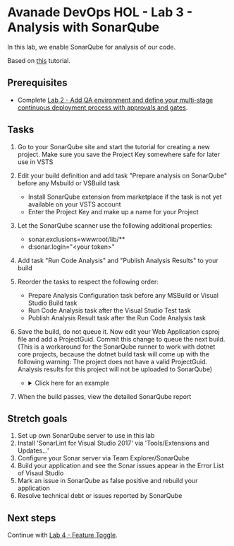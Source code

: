 # Avanade DevOps HOL - Lab 3 - Analysis with SonarQube

In this lab, we enable SonarQube for analysis of our code.

Based on [this](https://docs.sonarqube.org/display/SCAN/Analyzing+with+SonarQube+Extension+for+VSTS-TFS) tutorial.

## Prerequisites

- Complete [Lab 2 - Add QA environment and define your multi-stage continuous deployment process with approvals and gates](lab-2-multi-stage-deployments.md).

## Tasks

1. Go to your SonarQube site and start the tutorial for creating a new project. Make sure you save the Project Key somewhere safe for later use in VSTS

1. Edit your build definition and add task "Prepare analysis on SonarQube" before any Msbuild or VSBuild task
   - Install SonarQube extension from marketplace if the task is not yet available on your VSTS account
   - Enter the Project Key and make up a name for your Project

1. Let the SonarQube scanner use the following additional properties:
   - sonar.exclusions=wwwroot/lib/**
   - d:sonar.login="\<your token\>"

1. Add task "Run Code Analysis" and "Publish Analysis Results" to your build

1. Reorder the tasks to respect the following order:
   - Prepare Analysis Configuration task before any MSBuild or Visual Studio Build task
   - Run Code Analysis task after the Visual Studio Test task
   - Publish Analysis Result task after the Run Code Analysis task

1. Save the build, do not queue it. Now edit your Web Application csproj file and add a ProjectGuid. Commit this change to queue the next build. (This is a workaround for the SonarQube runner to work with dotnet core projects, because the dotnet build task will come up with the following warning: The project does not have a valid ProjectGuid. Analysis results for this project will not be uploaded to SonarQube)
   - <details><summary>Click here for an example</summary>

        ```xml
        <PropertyGroup>
            <TargetFramework>netcoreapp2.0</TargetFramework>
            <ProjectGuid>c1182fc3-8c56-4d10-b550-965843e9e9b4</ProjectGuid>
        </PropertyGroup>
        ```
     </details>

1. When the build passes, view the detailed SonarQube report

## Stretch goals

1. Set up own SonarQube server to use in this lab
2. Install 'SonarLint for Visual Studio 2017' via 'Tools/Extensions and Updates...'
3. Configure your Sonar server via Team Explorer/SonarQube
4. Build your application and see the Sonar issues appear in the Error List of Visaul Studio
5. Mark an issue in SonarQube as false positive and rebuild your application
3. Resolve technical debt or issues reported by SonarQube

## Next steps

Continue with [Lab 4 - Feature Toggle](lab-4-feature-toggle.md).